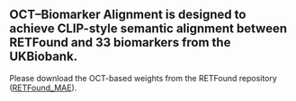 **OCT–Biomarker Alignment** is designed to achieve **CLIP-style semantic alignment** between **RETFound** and **33 biomarkers** from the **UKBiobank**.
---
Please download the OCT-based weights from the RETFound repository ([RETFound_MAE](https://github.com/rmaphoh/RETFound_MAE)).


